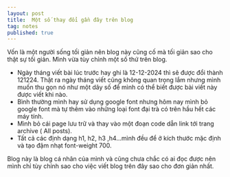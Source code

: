 ```yaml
---
layout: post
title:  Một số thay đổi gần đây trên blog
tag: notes
published: true
---
```


Vốn là một người sống tối giản nên blog này cũng cố mà tối giản sao cho thật sự tối giản. Mình vừa tùy chỉnh một số thứ trên blog.
- Ngày tháng viết bài lúc trước hay ghi là 12-12-2024 thì sẽ được đổi thành 121224. Thật ra ngày tháng viết cũng không quan trọng lắm nhưng mình muốn thu gọn nó như một dãy số để mình có thể biết được bài viết này được viết khi nào.
- Bình thường mình hay sử dụng google font nhưng hôm nay mình bỏ google font mà tự thêm vào những loại font đại trà có trên hầu hết các máy tính.
- Mình bỏ cái page lưu trữ và thay vào một đoạn code dẫn link tới trang archive ( All posts).
- Tất cả các định dạng h1, h2, h3 ,h4...mình đều để ở kích thước mặc định và tạo đậm nhạt font-weight 700.
  
Blog này là blog cá nhân của mình và cũng chưa chắc có ai đọc được nên mình chỉ tùy chỉnh sao cho việc viết blog trên đây sao cho đơn giản nhất.
